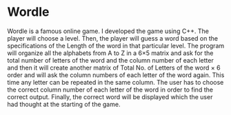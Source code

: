 # Wordle
Wordle is a famous online game. I developed the game using C++. The player will choose a level. Then, the player will guess a word based on the specifications of the Length of the word in that particular level. The program will organize all the alphabets from A to Z in a 6×5 matrix and ask for the total number of letters of the word and the column number of each letter and then it will create another matrix of Total No. of Letters of the word × 6 order and will ask the column numbers of each letter of the word again. This time any letter can be repeated in the same column. The user has to choose the correct column number of each letter of the word in order to find the correct output. Finally, the correct word will be displayed which the user had thought at the starting of the game.
